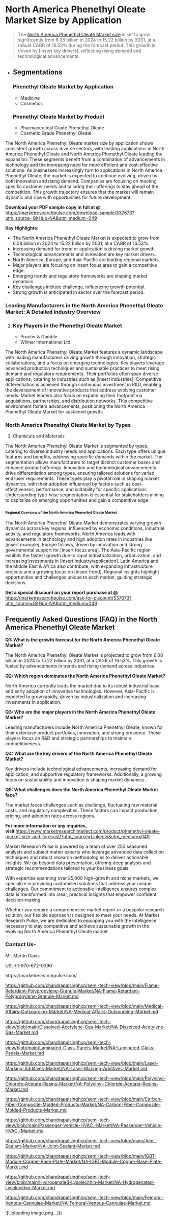 
<h1>North America Phenethyl Oleate Market&nbsp;Size by Application</h1><blockquote><p>The <a href="https://marketresearchpulse.com/download-sample/537673?utm_source=GitHub-NA&amp;utm_medium=049">North America Phenethyl Oleate Market size</a> is set to grow significantly from 6.08 billion in 2024 to 15.22 billion by 2031, at a robust CAGR of 16.53% during the forecast period. This growth is driven by [insert key drivers], reflecting rising demand and technological advancements.</p></blockquote><ul><li><h2>Segmentations</h2><h3>Phenethyl Oleate Market by Application</h3><ul><li>Medicine</li><li>Cosmetics</li></ul><h3>Phenethyl Oleate Market by Product</h3><ul><li>Pharmaceutical Grade Phenethyl Oleate</li><li>Cosmetic Grade Phenethyl Oleate</li></ul></li></ul><p>The North America Phenethyl Oleate market size by application shows consistent growth across diverse sectors, with leading applications in North America Phenethyl Oleate and North America Phenethyl Oleate leading the expansion. These segments benefit from a combination of advancements in technology and the increasing need for more efficient and cost-effective solutions. As businesses increasingly turn to applications in North America Phenethyl Oleate, the market is expected to continue evolving, driven by both innovation and rising demand. Companies are focusing on meeting specific customer needs and tailoring their offerings to stay ahead of the competition. This growth trajectory ensures that the market will remain dynamic and ripe with opportunities for future development.</p><p><strong>Download your PDF sample copy in full at @ </strong><a href="https://marketresearchpulse.com/download-sample/537673?utm_source=GitHub-NA&amp;utm_medium=049">https://marketresearchpulse.com/download-sample/537673?utm_source=GitHub-NA&amp;utm_medium=049</a></p><p><strong>Key Highlights: </strong></p><ul><li>The North America Phenethyl Oleate Market is expected to grow from 6.08 billion in 2024 to 15.22 billion by 2031, at a CAGR of 16.53%.</li><li>Increasing demand for trend or application is driving market growth.</li><li>Technological advancements and innovation are key market drivers.</li><li>North America, Europe, and Asia-Pacific are leading regional markets.</li><li>Major players are focusing on insert focus area to gain a competitive edge.</li><li>Emerging trends and regulatory frameworks are shaping market dynamics.</li><li>Key challenges include challenge, influencing growth potential.</li><li>Strong growth is anticipated in sector over the forecast period.</li></ul><h3>Leading Manufacturers in the North America Phenethyl Oleate Market: A Detailed Industry Overview</h3><ol><li><h3>Key Players in the Phenethyl Oleate Market </h3><ul><li>Procter & Gamble</li><li>Wilmar International Ltd</li></ul></li></ol><div class="flex max-w-full flex-col flex-grow"><div class="min-h-8 text-message flex w-full flex-col items-end gap-2 whitespace-normal break-words [.text-message+&amp;]:mt-5" dir="auto" data-message-author-role="assistant" data-message-id="fd8432e4-4910-450d-b182-61b7bfb0a01f" data-message-model-slug="gpt-4o"><div class="flex w-full flex-col gap-1 empty:hidden first:pt-[3px]"><div class="markdown prose w-full break-words dark:prose-invert light"><p>The North America Phenethyl Oleate Market features a dynamic landscape with leading manufacturers driving growth through innovation, strategic collaborations, and a focus on emerging technologies. Key players leverage advanced production techniques and sustainable practices to meet rising demand and regulatory requirements. Their portfolios often span diverse applications, catering to industries such as [insert industries]. Competitive differentiation is achieved through continuous investment in R&amp;D, enabling the development of innovative products that address evolving customer needs. Market leaders also focus on expanding their footprint via acquisitions, partnerships, and distribution networks. This competitive environment fosters advancements, positioning the North America Phenethyl Oleate Market for sustained growth.</p></div></div></div></div><h3>North America Phenethyl Oleate Market by Types</h3><ol><li>Chemicals and Materials</li></ol><div class="flex max-w-full flex-col flex-grow"><div class="min-h-8 text-message flex w-full flex-col items-end gap-2 whitespace-normal break-words [.text-message+&amp;]:mt-5" dir="auto" data-message-author-role="assistant" data-message-id="084470be-0bb7-4664-bddf-5156b4f41249" data-message-model-slug="gpt-4o-mini"><div class="flex w-full flex-col gap-1 empty:hidden first:pt-[3px]"><div class="markdown prose w-full break-words dark:prose-invert light"><p>The North America Phenethyl Oleate Market is segmented by types, catering to diverse industry needs and applications. Each type offers unique features and benefits, addressing specific demands within the market. The segmentation allows manufacturers to target distinct customer bases and enhance product offerings. Innovation and technological advancements drive differentiation among types, ensuring tailored solutions for varied end-user requirements. These types play a pivotal role in shaping market dynamics, with their adoption influenced by factors such as cost-effectiveness, performance, and suitability for specific applications. Understanding type-wise segmentation is essential for stakeholders aiming to capitalize on emerging opportunities and gain a competitive edge.</p></div></div></div></div><h3><span style="font-size: 11px;">Regional Overview of the North America Phenethyl Oleate Market</span></h3><div class="flex max-w-full flex-col flex-grow"><div class="min-h-8 text-message flex w-full flex-col items-end gap-2 whitespace-normal break-words [.text-message+&amp;]:mt-5" dir="auto" data-message-author-role="assistant" data-message-id="e9038762-ce64-4e30-91c9-9bd413514231" data-message-model-slug="gpt-4o-mini"><div class="flex w-full flex-col gap-1 empty:hidden first:pt-[3px]"><div class="markdown prose w-full break-words dark:prose-invert light"><p>The North America Phenethyl Oleate Market demonstrates varying growth dynamics across key regions, influenced by economic conditions, industrial activity, and regulatory frameworks. North America leads with advancements in technology and high adoption rates in industries like [insert example]. Europe follows, driven by innovation and strong governmental support for [insert focus area]. The Asia-Pacific region exhibits the fastest growth due to rapid industrialization, urbanization, and increasing investments in [insert industry/application]. Latin America and the Middle East &amp; Africa also contribute, with expanding infrastructure projects and a growing focus on [insert trend]. Regional insights highlight opportunities and challenges unique to each market, guiding strategic decisions.</p></div></div></div></div><p><strong>Get a special discount on your report purchase at @ </strong><a href="https://marketresearchpulse.com/ask-for-discount/537673?utm_source=GitHub-NA&amp;utm_medium=049">https://marketresearchpulse.com/ask-for-discount/537673?utm_source=GitHub-NA&amp;utm_medium=049</a></p><h2>Frequently Asked Questions (FAQ) in the North America Phenethyl Oleate Market</h2><p><strong>Q1: What is the growth forecast for the North America Phenethyl Oleate Market?</strong></p><p>The North America Phenethyl Oleate Market is projected to grow from 6.08 billion in 2024 to 15.22 billion by 2031, at a CAGR of 16.53%. This growth is fueled by advancements in trends and rising demand across industries.</p><p><strong>Q2: Which region dominates the North America Phenethyl Oleate Market?</strong></p><p>North America currently leads the market due to its robust industrial base and early adoption of innovative technologies. However, Asia-Pacific is expected to grow rapidly, driven by industrialization and increasing investments in application.</p><p><strong>Q3: Who are the major players in the North America Phenethyl Oleate Market?</strong></p><p>Leading manufacturers include North America Phenethyl Oleate, known for their extensive product portfolios, innovation, and strong presence. These players focus on R&amp;D and strategic partnerships to maintain competitiveness.</p><p><strong>Q4: What are the key drivers of the North America Phenethyl Oleate Market?</strong></p><p>Key drivers include technological advancements, increasing demand for application, and supportive regulatory frameworks. Additionally, a growing focus on sustainability and innovation is shaping market dynamics.</p><p><strong>Q5: What challenges does the North America Phenethyl Oleate Market face?</strong></p><p>The market faces challenges such as challenge, fluctuating raw material costs, and regulatory complexities. These factors can impact production, pricing, and adoption rates across regions.</p><p><strong>For more information or any inquiries, visit&nbsp;</strong><a href="https://www.marketresearchintellect.com/product/phenethyl-oleate-market-size-and-forecast/?utm_source=Linkedin&utm_medium=049">https://www.marketresearchintellect.com/product/phenethyl-oleate-market-size-and-forecast/?utm_source=Linkedin&utm_medium=049</a></p><p>Market Research Pulse is powered by a team of over 250 seasoned analysts and subject matter experts who leverage advanced data collection techniques and robust research methodologies to deliver actionable insights. We go beyond data presentation, offering deep analysis and strategic recommendations tailored to your business goals.</p><p>With expertise spanning over 25,000 high-growth and niche markets, we specialize in providing customized solutions that address your unique challenges. Our commitment to actionable intelligence ensures complex data is transformed into clear, practical insights that empower confident decision-making.</p><p>Whether you require a comprehensive market report or a bespoke research solution, our flexible approach is designed to meet your needs. At Market Research Pulse, we are dedicated to equipping you with the intelligence necessary to stay competitive and achieve sustainable growth in the evolving North America Phenethyl Oleate market.</p><h3><strong>Contact Us-</strong></h3><p>Mr. Martin Davis</p><p>US: +1-970-672-0390</p><p>https://marketresearchpulse.com/</p><p><a href="https://github.com/chandrapalsinghcp/semi-tech-view/blob/main/Flame-Retardant-Polypropylene-Granule-Market/NA-Flame-Retardant-Polypropylene-Granule-Market.md">https://github.com/chandrapalsinghcp/semi-tech-view/blob/main/Flame-Retardant-Polypropylene-Granule-Market/NA-Flame-Retardant-Polypropylene-Granule-Market.md</a></p><p><a href="https://github.com/chandrapalsinghcp/semi-tech-view/blob/main/Medical-Affairs-Outsourcing-Market/NA-Medical-Affairs-Outsourcing-Market.md">https://github.com/chandrapalsinghcp/semi-tech-view/blob/main/Medical-Affairs-Outsourcing-Market/NA-Medical-Affairs-Outsourcing-Market.md</a></p><p><a href="https://github.com/chandrapalsinghcp/semi-tech-view/blob/main/Dissolved-Acetylene-Gas-Market/NA-Dissolved-Acetylene-Gas-Market.md">https://github.com/chandrapalsinghcp/semi-tech-view/blob/main/Dissolved-Acetylene-Gas-Market/NA-Dissolved-Acetylene-Gas-Market.md</a></p><p><a href="https://github.com/chandrapalsinghcp/semi-tech-view/blob/main/Laminated-Glass-Panels-Market/NA-Laminated-Glass-Panels-Market.md">https://github.com/chandrapalsinghcp/semi-tech-view/blob/main/Laminated-Glass-Panels-Market/NA-Laminated-Glass-Panels-Market.md</a></p><p><a href="https://github.com/chandrapalsinghcp/semi-tech-view/blob/main/Laser-Marking-Additives-Market/NA-Laser-Marking-Additives-Market.md">https://github.com/chandrapalsinghcp/semi-tech-view/blob/main/Laser-Marking-Additives-Market/NA-Laser-Marking-Additives-Market.md</a></p><p><a href="https://github.com/chandrapalsinghcp/semi-tech-view/blob/main/Polyvinyl-Chloride-Acetate-Resins-Market/NA-Polyvinyl-Chloride-Acetate-Resins-Market.md">https://github.com/chandrapalsinghcp/semi-tech-view/blob/main/Polyvinyl-Chloride-Acetate-Resins-Market/NA-Polyvinyl-Chloride-Acetate-Resins-Market.md</a></p><p><a href="https://github.com/chandrapalsinghcp/semi-tech-view/blob/main/Carbon-Fiber-Composite-Molded-Products-Market/NA-Carbon-Fiber-Composite-Molded-Products-Market.md">https://github.com/chandrapalsinghcp/semi-tech-view/blob/main/Carbon-Fiber-Composite-Molded-Products-Market/NA-Carbon-Fiber-Composite-Molded-Products-Market.md</a></p><p><a href="https://github.com/chandrapalsinghcp/semi-tech-view/blob/main/Passenger-Vehicle-HVAC,-Market/NA-Passenger-Vehicle-HVAC,-Market.md">https://github.com/chandrapalsinghcp/semi-tech-view/blob/main/Passenger-Vehicle-HVAC,-Market/NA-Passenger-Vehicle-HVAC,-Market.md</a></p><p><a href="https://github.com/chandrapalsinghcp/semi-tech-view/blob/main/Joint-Sealant-Market/NA-Joint-Sealant-Market.md">https://github.com/chandrapalsinghcp/semi-tech-view/blob/main/Joint-Sealant-Market/NA-Joint-Sealant-Market.md</a></p><p><a href="https://github.com/chandrapalsinghcp/semi-tech-view/blob/main/IGBT-Module-Copper-Base-Plate-Market/NA-IGBT-Module-Copper-Base-Plate-Market.md">https://github.com/chandrapalsinghcp/semi-tech-view/blob/main/IGBT-Module-Copper-Base-Plate-Market/NA-IGBT-Module-Copper-Base-Plate-Market.md</a></p><p><a href="https://github.com/chandrapalsinghcp/semi-tech-view/blob/main/Hydrogenated-Lysolecithin-Market/NA-Hydrogenated-Lysolecithin-Market.md">https://github.com/chandrapalsinghcp/semi-tech-view/blob/main/Hydrogenated-Lysolecithin-Market/NA-Hydrogenated-Lysolecithin-Market.md</a></p><p><a href="https://github.com/chandrapalsinghcp/semi-tech-view/blob/main/Femoral-Venous-Cannulae-Market/NA-Femoral-Venous-Cannulae-Market.md">https://github.com/chandrapalsinghcp/semi-tech-view/blob/main/Femoral-Venous-Cannulae-Market/NA-Femoral-Venous-Cannulae-Market.md</a></p>
![Uploading image.png…]()
